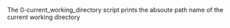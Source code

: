 The 0-current_working_directory script prints the absoute path name of the current working directory
